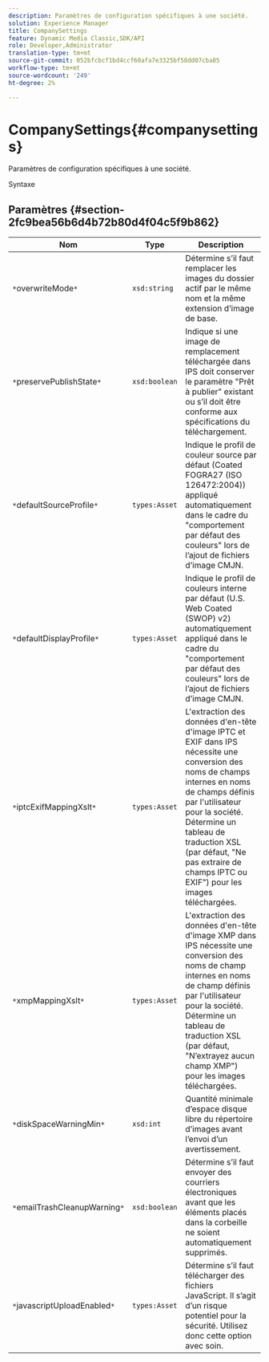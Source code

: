```yaml
---
description: Paramètres de configuration spécifiques à une société.
solution: Experience Manager
title: CompanySettings
feature: Dynamic Media Classic,SDK/API
role: Developer,Administrator
translation-type: tm+mt
source-git-commit: 052bfcbcf1bd4ccf60afa7e3325bf58dd07cba85
workflow-type: tm+mt
source-wordcount: '249'
ht-degree: 2%

---
```



# CompanySettings{#companysettings}

Paramètres de configuration spécifiques à une société.

Syntaxe

## Paramètres {#section-2fc9bea56b6d4b72b80d4f04c5f9b862}

| Nom | Type | Description |
|---|---|---|
| `*`overwriteMode`*` | `xsd:string` | Détermine s’il faut remplacer les images du dossier actif par le même nom et la même extension d’image de base. |
| `*`preservePublishState`*` | `xsd:boolean` | Indique si une image de remplacement téléchargée dans IPS doit conserver le paramètre &quot;Prêt à publier&quot; existant ou s’il doit être conforme aux spécifications du téléchargement. |
| `*`defaultSourceProfile`*` | `types:Asset` | Indique le profil de couleur source par défaut (Coated FOGRA27 (ISO 126472:2004)) appliqué automatiquement dans le cadre du &quot;comportement par défaut des couleurs&quot; lors de l’ajout de fichiers d’image CMJN. |
| `*`defaultDisplayProfile`*` | `types:Asset` | Indique le profil de couleurs interne par défaut (U.S. Web Coated (SWOP) v2) automatiquement appliqué dans le cadre du &quot;comportement par défaut des couleurs&quot; lors de l’ajout de fichiers d’image CMJN. |
| `*`iptcExifMappingXslt`*` | `types:Asset` | L&#39;extraction des données d&#39;en-tête d&#39;image IPTC et EXIF dans IPS nécessite une conversion des noms de champs internes en noms de champs définis par l&#39;utilisateur pour la société. Détermine un tableau de traduction XSL (par défaut, &quot;Ne pas extraire de champs IPTC ou EXIF&quot;) pour les images téléchargées. |
| `*`xmpMappingXslt`*` | `types:Asset` | L&#39;extraction des données d&#39;en-tête d&#39;image XMP dans IPS nécessite une conversion des noms de champ internes en noms de champ définis par l&#39;utilisateur pour la société. Détermine un tableau de traduction XSL (par défaut, &quot;N’extrayez aucun champ XMP&quot;) pour les images téléchargées. |
| `*`diskSpaceWarningMin`*` | `xsd:int` | Quantité minimale d’espace disque libre du répertoire d’images avant l’envoi d’un avertissement. |
| `*`emailTrashCleanupWarning`*` | `xsd:boolean` | Détermine s’il faut envoyer des courriers électroniques avant que les éléments placés dans la corbeille ne soient automatiquement supprimés. |
| `*`javascriptUploadEnabled`*` | `types:Asset` | Détermine s’il faut télécharger des fichiers JavaScript. Il s’agit d’un risque potentiel pour la sécurité. Utilisez donc cette option avec soin. |

